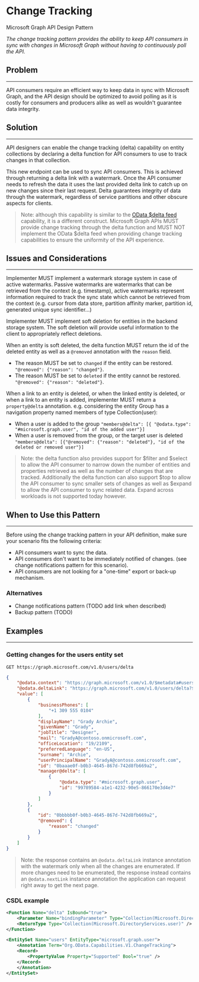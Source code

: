 # Change Tracking

Microsoft Graph API Design Pattern

*The change tracking pattern provides the ability to keep API consumers in sync with changes in Microsoft Graph without having to continuously poll the API.*

## Problem
---------

API consumers require an efficient way to keep data in sync with Microsoft Graph, and the API design should be optimized to avoid polling as it is costly for consumers and producers alike as well as wouldn't guarantee data integrity.

## Solution
--------

API designers can enable the change tracking (delta) capability on entity collections by declaring a delta function for API consumers to use to track changes in that collection.

This new endpoint can be used to sync API consumers. This is achieved through returning a delta link with a watermark. Once the API consumer needs to refresh the data it uses the last provided delta link to catch up on new changes since their last request. Delta guarantees integrity of data through the watermark, regardless of service partitions and other obscure aspects for clients.

> Note: although this capability is similar to the [OData $delta feed](https://docs.oasis-open.org/odata/odata-json-format/v4.0/errata02/os/odata-json-format-v4.0-errata02-os-complete.html#_Toc403940644) capability, it is a different construct. Microsoft Graph APIs MUST provide change tracking through the delta function and MUST NOT implement the OData $delta feed when providing change tracking capabilities to ensure the uniformity of the API experience.

## Issues and Considerations
-------------------------

Implementer MUST implement a watermark storage system in case of active watermarks. Passive watermarks are watermarks that can be retrieved from the context (e.g. timestamp), active watermarks represent information required to track the sync state which cannot be retrieved from the context (e.g. cursor from data store, partition affinity marker, partition id, generated unique sync identifier...)

Implementer MUST implement soft deletion for entities in the backend storage system. The soft deletion will provide useful information to the client to appropriately reflect deletions.

When an entity is soft deleted, the delta function MUST return the id of the deleted entity as well as a `@removed` annotation with the `reason` field.
- The reason MUST be set to `changed` if the entity can be restored. `"@removed": {"reason": "changed"}`. 
- The reason MUST be set to `deleted` if the entity cannot be restored. `"@removed": {"reason": "deleted"}`.

When a link to an entity is deleted, or when the linked entity is deleted, or when a link to an entity is added, implementer MUST return a `property@delta` annotation. e.g. considering the entity Group has a navigation property named members of type Collection(user):

- When a user is added to the group `"members@delta": [{ "@odata.type": "#microsoft.graph.user", "id of the added user"}]`
- When a user is removed from the group, or the target user is deleted `"members@delta": [{"@removed": {"reason": "deleted"}, "id of the deleted or removed user"}]`

> Note: the delta function also provides support for $filter and $select to allow the API consumer to narrow down the number of entities and properties retrieved as well as the number of changes that are tracked. Additionally the delta function can also support $top to allow the API consumer to sync smaller sets of changes as well as $expand to allow the API consumer to sync related data. Expand across workloads is not supported today however.

## When to Use this Pattern
------------------------

Before using the change tracking pattern in your API definition, make sure your scenario fits the following criteria:

- API consumers want to sync the data.
- API consumers don't want to be immediately notified of changes. (see change notifications pattern for this scenario).
- API consumers are not looking for a "one-time" export or back-up mechanism.

### Alternatives

- Change notifications pattern (TODO add link when described)
- Backup pattern (TODO)

## Examples
-------

### Getting changes for the users entity set

```HTTP
GET https://graph.microsoft.com/v1.0/users/delta
```

```json
{
    "@odata.context": "https://graph.microsoft.com/v1.0/$metadata#users",
    "@odata.deltaLink": "https://graph.microsoft.com/v1.0/users/delta?$deltatoken=mS5DuRZGjVL-abreviated",
    "value": [
        {
            "businessPhones": [
                "+1 309 555 0104"
            ],
            "displayName": "Grady Archie",
            "givenName": "Grady",
            "jobTitle": "Designer",
            "mail": "GradyA@contoso.onmicrosoft.com",
            "officeLocation": "19/2109",
            "preferredLanguage": "en-US",
            "surname": "Archie",
            "userPrincipalName": "GradyA@contoso.onmicrosoft.com",
            "id": "0baaae0f-b0b3-4645-867d-742d8fb669a2",
            "manager@delta": [
                {
                    "@odata.type": "#microsoft.graph.user",
                    "id": "99789584-a1e1-4232-90e5-866170e3d4e7"
                }
            ]
        },
        {
            "id": "0bbbbb0f-b0b3-4645-867d-742d8fb669a2",
            "@removed": {
                "reason": "changed"
            }
        }
    ]
}
```

> Note: the response contains an `@odata.deltaLink` instance annotation with the watermark only when all the changes are enumerated. If more changes need to be enumerated, the response instead contains an `@odata.nextLink` instance annotation the application can request right away to get the next page.

### CSDL example

```xml
<Function Name="delta" IsBound="true">
    <Parameter Name="bindingParameter" Type="Collection(Microsoft.DirectoryServices.user)" />
    <ReturnType Type="Collection(Microsoft.DirectoryServices.user)" />
</Function>

<EntitySet Name="users" EntityType="microsoft.graph.user">
    <Annotation Term="Org.OData.Capabilities.V1.ChangeTracking">
    <Record>
        <PropertyValue Property="Supported" Bool="true" />
    </Record>
    </Annotation>
</EntitySet>
```
